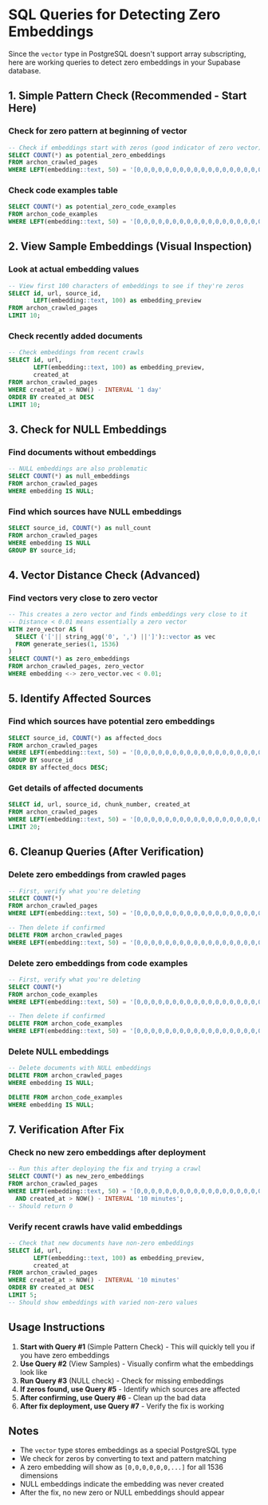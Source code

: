 # SQL Queries for Detecting Zero Embeddings

Since the `vector` type in PostgreSQL doesn't support array subscripting, here are working queries to detect zero embeddings in your Supabase database.

## 1. Simple Pattern Check (Recommended - Start Here)

### Check for zero pattern at beginning of vector
```sql
-- Check if embeddings start with zeros (good indicator of zero vector)
SELECT COUNT(*) as potential_zero_embeddings
FROM archon_crawled_pages
WHERE LEFT(embedding::text, 50) = '[0,0,0,0,0,0,0,0,0,0,0,0,0,0,0,0,0,0,0,0,0,0,0,0,';
```

### Check code examples table
```sql
SELECT COUNT(*) as potential_zero_code_examples
FROM archon_code_examples
WHERE LEFT(embedding::text, 50) = '[0,0,0,0,0,0,0,0,0,0,0,0,0,0,0,0,0,0,0,0,0,0,0,0,';
```

## 2. View Sample Embeddings (Visual Inspection)

### Look at actual embedding values
```sql
-- View first 100 characters of embeddings to see if they're zeros
SELECT id, url, source_id, 
       LEFT(embedding::text, 100) as embedding_preview
FROM archon_crawled_pages
LIMIT 10;
```

### Check recently added documents
```sql
-- Check embeddings from recent crawls
SELECT id, url, 
       LEFT(embedding::text, 100) as embedding_preview,
       created_at
FROM archon_crawled_pages
WHERE created_at > NOW() - INTERVAL '1 day'
ORDER BY created_at DESC
LIMIT 10;
```

## 3. Check for NULL Embeddings

### Find documents without embeddings
```sql
-- NULL embeddings are also problematic
SELECT COUNT(*) as null_embeddings
FROM archon_crawled_pages
WHERE embedding IS NULL;
```

### Find which sources have NULL embeddings
```sql
SELECT source_id, COUNT(*) as null_count
FROM archon_crawled_pages
WHERE embedding IS NULL
GROUP BY source_id;
```

## 4. Vector Distance Check (Advanced)

### Find vectors very close to zero vector
```sql
-- This creates a zero vector and finds embeddings very close to it
-- Distance < 0.01 means essentially a zero vector
WITH zero_vector AS (
  SELECT ('['|| string_agg('0', ',') ||']')::vector as vec
  FROM generate_series(1, 1536)
)
SELECT COUNT(*) as zero_embeddings
FROM archon_crawled_pages, zero_vector
WHERE embedding <-> zero_vector.vec < 0.01;
```

## 5. Identify Affected Sources

### Find which sources have potential zero embeddings
```sql
SELECT source_id, COUNT(*) as affected_docs
FROM archon_crawled_pages
WHERE LEFT(embedding::text, 50) = '[0,0,0,0,0,0,0,0,0,0,0,0,0,0,0,0,0,0,0,0,0,0,0,0,'
GROUP BY source_id
ORDER BY affected_docs DESC;
```

### Get details of affected documents
```sql
SELECT id, url, source_id, chunk_number, created_at
FROM archon_crawled_pages
WHERE LEFT(embedding::text, 50) = '[0,0,0,0,0,0,0,0,0,0,0,0,0,0,0,0,0,0,0,0,0,0,0,0,'
LIMIT 20;
```

## 6. Cleanup Queries (After Verification)

### Delete zero embeddings from crawled pages
```sql
-- First, verify what you're deleting
SELECT COUNT(*) 
FROM archon_crawled_pages
WHERE LEFT(embedding::text, 50) = '[0,0,0,0,0,0,0,0,0,0,0,0,0,0,0,0,0,0,0,0,0,0,0,0,';

-- Then delete if confirmed
DELETE FROM archon_crawled_pages
WHERE LEFT(embedding::text, 50) = '[0,0,0,0,0,0,0,0,0,0,0,0,0,0,0,0,0,0,0,0,0,0,0,0,';
```

### Delete zero embeddings from code examples
```sql
-- First, verify what you're deleting
SELECT COUNT(*) 
FROM archon_code_examples
WHERE LEFT(embedding::text, 50) = '[0,0,0,0,0,0,0,0,0,0,0,0,0,0,0,0,0,0,0,0,0,0,0,0,';

-- Then delete if confirmed
DELETE FROM archon_code_examples
WHERE LEFT(embedding::text, 50) = '[0,0,0,0,0,0,0,0,0,0,0,0,0,0,0,0,0,0,0,0,0,0,0,0,';
```

### Delete NULL embeddings
```sql
-- Delete documents with NULL embeddings
DELETE FROM archon_crawled_pages
WHERE embedding IS NULL;

DELETE FROM archon_code_examples
WHERE embedding IS NULL;
```

## 7. Verification After Fix

### Check no new zero embeddings after deployment
```sql
-- Run this after deploying the fix and trying a crawl
SELECT COUNT(*) as new_zero_embeddings
FROM archon_crawled_pages
WHERE LEFT(embedding::text, 50) = '[0,0,0,0,0,0,0,0,0,0,0,0,0,0,0,0,0,0,0,0,0,0,0,0,'
  AND created_at > NOW() - INTERVAL '10 minutes';
-- Should return 0
```

### Verify recent crawls have valid embeddings
```sql
-- Check that new documents have non-zero embeddings
SELECT id, url,
       LEFT(embedding::text, 100) as embedding_preview,
       created_at
FROM archon_crawled_pages
WHERE created_at > NOW() - INTERVAL '10 minutes'
ORDER BY created_at DESC
LIMIT 5;
-- Should show embeddings with varied non-zero values
```

## Usage Instructions

1. **Start with Query #1** (Simple Pattern Check) - This will quickly tell you if you have zero embeddings
2. **Use Query #2** (View Samples) - Visually confirm what the embeddings look like
3. **Run Query #3** (NULL check) - Check for missing embeddings
4. **If zeros found, use Query #5** - Identify which sources are affected
5. **After confirming, use Query #6** - Clean up the bad data
6. **After fix deployment, use Query #7** - Verify the fix is working

## Notes

- The `vector` type stores embeddings as a special PostgreSQL type
- We check for zeros by converting to text and pattern matching
- A zero embedding will show as `[0,0,0,0,0,0,...]` for all 1536 dimensions
- NULL embeddings indicate the embedding was never created
- After the fix, no new zero or NULL embeddings should appear